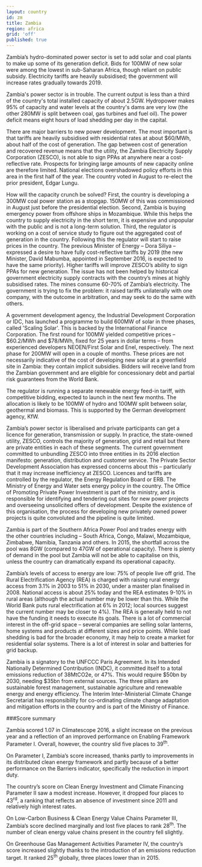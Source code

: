 ```yaml
---
layout: country
id: zm
title: Zambia
region: africa
grid: 'off'
published: true
---
```


Zambia’s hydro-dominated power sector is set to add solar and coal plants to make up some of its generation deficit. Bids for 100MW of new solar were among the lowest in sub-Saharan Africa, though reliant on public subsidy. Electricity tariffs are heavily subsidised; the government will increase rates gradually towards 2019.

Zambia's power sector is in trouble. The current output is less than a third of the country's total installed capacity of about 2.5GW. Hydropower makes 95% of capacity and water levels at the country's dams are very low (the other 280MW is split between coal, gas turbines and fuel oil). The power deficit means eight hours of load shedding per day in the capital.

There are major barriers to new power development. The most important is that tariffs are heavily subsidised with residential rates at about $60/MWh, about half of the cost of generation. The gap between cost of generation and recovered revenue means that the utility, the Zambia Electricity Supply Corporation (ZESCO), is not able to sign PPAs at anywhere near a cost-reflective rate. Prospects for bringing large amounts of new capacity online are therefore limited. National elections overshadowed policy efforts in this area in the first half of the year. The country voted in August to re-elect the prior president, Edgar Lungu. 

How will the capacity crunch be solved? First, the country is developing a 300MW coal power station as a stopgap. 150MW of this was commissioned in August just before the presidential election. Second, Zambia is buying emergency power from offshore ships in Mozambique. While this helps the country to supply electricity in the short term, it is expensive and unpopular with the public and is not a long-term solution. Third, the regulator is working on a cost of service study to figure out the aggregated cost of generation in the country. Following this the regulator will start to raise prices in the country. The previous Minister of Energy – Dora Siliya – expressed a desire to have fully cost-reflective tariffs by 2019 (the new Minister, David Mabumba, appointed in September 2016, is expected to have the same priority). Higher tariffs will improve ZESCO’s ability to sign PPAs for new generation. The issue has not been helped by historical government electricity supply contracts with the country’s mines at highly subsidised rates. The mines consume 60-70% of Zambia’s electricity. The government is trying to fix the problem: it raised tariffs unilaterally with one company, with the outcome in arbitration, and may seek to do the same with others.

A government development agency, the Industrial Development Corporation or IDC, has launched a programme to build 600MW of solar in three phases, called 'Scaling Solar'. This is backed by the International Finance Corporation. The first round for 100MW yielded competitive prices – $60.2/MWh and $78/MWh, fixed for 25 years in dollar terms – from experienced developers NEOEN/First Solar and Enel, respectively. The next phase for 200MW will open in a couple of months. These prices are not necessarily indicative of the cost of developing new solar at a greenfield site in Zambia: they contain implicit subsidies. Bidders will receive land from the Zambian government and are eligible for concessionary debt and partial risk guarantees from the World Bank.

The regulator is running a separate renewable energy feed-in tariff, with competitive bidding, expected to launch in the next few months. The allocation is likely to be 100MW of hydro and 100MW split between solar, geothermal and biomass. This is supported by the German development agency, KfW.

Zambia’s power sector is liberalised and private participants can get a licence for generation, transmission or supply. In practice, the state-owned utility, ZESCO, controls the majority of generation, grid and retail but there are private entities in each of these segments. The current government committed to unbundling ZESCO into three entities in its 2016 election manifesto: generation, distribution and customer service. The Private Sector Development Association has expressed concerns about this – particularly that it may increase inefficiency at ZESCO. Licences and tariffs are controlled by the regulator, the Energy Regulation Board or ERB. The Ministry of Energy and Water sets energy policy in the country. The Office of Promoting Private Power Investment is part of the ministry, and is responsible for identifying and tendering out sites for new power projects and overseeing unsolicited offers of development. Despite the existence of this organisation, the process for developing new privately owned power projects is quite convoluted and the pipeline is quite limited.

Zambia is part of the Southern Africa Power Pool and trades energy with the other countries including – South Africa, Congo, Malawi, Mozambique, Zimbabwe, Namibia, Tanzania and others. In 2015, the shortfall across the pool was 8GW (compared to 47GW of operational capacity). There is plenty of demand in the pool but Zambia will not be able to capitalise on this, unless the country can dramatically expand its operational capacity.

Zambia’s levels of access to energy are low: 75% of people live off grid. The Rural Electrification Agency (REA) is charged with raising rural energy access from 3.1% in 2003 to 51% in 2030, under a master plan finalised in 2008. National access is about 25% today and the REA estimates 9-10% in rural areas (although the actual number may be lower than this. While the World Bank puts rural electrification at 6% in 2012; local sources suggest the current number may be closer to 4%). The REA is generally held to not have the funding it needs to execute its goals. There is a lot of commercial interest in the off-grid space – several companies are selling solar lanterns, home systems and products at different sizes and price points. While load shedding is bad for the broader economy, it may help to create a market for residential solar systems. There is a lot of interest in solar and batteries for grid backup.

Zambia is a signatory to the UNFCCC Paris Agreement. In its Intended Nationally Determined Contribution (INDC), it committed itself to a total emissions reduction of 38MtCO2e, or 47%. This would require $50bn by 2030, needing $35bn from external sources. The three pillars are sustainable forest management, sustainable agriculture and renewable energy and energy efficiency. The Interim Inter-Ministerial Climate Change Secretariat has responsibility for co-ordinating climate change adaptation and mitigation efforts in the country and is part of the Ministry of Finance.


###Score summary

Zambia scored 1.07 in Climatescope 2016, a slight increase on the previous year and a reflection of an improved performance on Enabling Framework Parameter I. Overall, however, the country slid five places to 39<sup>th</sup>.

On Parameter I, Zambia’s score increased, thanks partly to improvements in its distributed clean energy framework and partly because of a better performance on the Barriers indicator, specifically the reduction in import duty.

The country’s score on Clean Energy Investment and Climate Financing Parameter II saw a modest increase. However, it dropped four places to 43<sup>rd</sup>, a ranking that reflects an absence of investment since 2011 and relatively high interest rates.

On Low-Carbon Business & Clean Energy Value Chains Parameter III, Zambia’s score declined marginally and lost five places to rank 28<sup>th</sup>. The number of clean energy value chains present in the country fell slightly. 

On Greenhouse Gas Management Activities Parameter IV, the country’s score increased slightly thanks to the introduction of an emissions reduction target. It ranked 25<sup>th</sup> globally, three places lower than in 2015.
